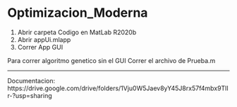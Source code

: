 # Optimizacion_Moderna
1. Abrir carpeta Codigo en MatLab R2020b
2. Abrir appUi.mlapp 
3. Correr App GUI

Para correr algoritmo genetico sin el GUI
Correr el archivo de Prueba.m 
<hr>
Documentacion: https://drive.google.com/drive/folders/1Vju0W5Jaev8yY45J8rx57f4mbx9TlIr-?usp=sharing 